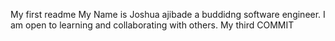 My first readme
My Name is Joshua ajibade a buddidng software engineer. I am open to learning and collaborating with others. 
My third COMMIT
